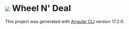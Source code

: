 # <img src="./src/favicon.ico"/> Wheel N' Deal

This project was generated with [Angular CLI](https://github.com/angular/angular-cli) version 17.2.0.
